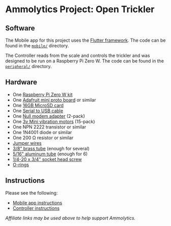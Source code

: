 # Ammolytics Project: Open Trickler


## Software

The Mobile app for this project uses the [Flutter framework](https://flutter.dev/). The code can be found in the [`mobile/`](https://github.com/ammolytics/projects/blob/master/trickler/mobile/) directory.

The Controller reads from the scale and controls the trickler and was designed to be run on a Raspberry Pi Zero W. The code can be found in the [`peripheral/`](https://github.com/ammolytics/projects/blob/master/trickler/peripheral/) directory.


## Hardware

- One [Raspberry Pi Zero W kit](https://www.amazon.com/gp/product/B0748MPQT4/ref=as_li_qf_asin_il_tl?ie=UTF8&tag=ammolytics0f-20&creative=9325&linkCode=as2&creativeASIN=B0748MPQT4&linkId=382e0c8e4f0c17aa292c6a001346b5aa)
- One [Adafruit mini proto board](https://www.amazon.com/gp/product/B07115Z42P/ref=as_li_qf_asin_il_tl?ie=UTF8&tag=ammolytics0f-20&creative=9325&linkCode=as2&creativeASIN=B07115Z42P&linkId=9fee45aeba77c33472321e1de5bf1810) or similar
- One [16GB MicroSD card](https://www.amazon.com/gp/product/B079H6PDCK/ref=as_li_qf_asin_il_tl?ie=UTF8&tag=ammolytics0f-20&creative=9325&linkCode=as2&creativeASIN=B079H6PDCK&linkId=892c31a29914fd2abb249ccdaa0acf72)
- One [Serial to USB cable](https://www.amazon.com/gp/product/B07GNKMHFW/ref=as_li_qf_asin_il_tl?ie=UTF8&tag=ammolytics0f-20&creative=9325&linkCode=as2&creativeASIN=B07GNKMHFW&linkId=7e56918820cec6487da2e539bb71b658)
- One [Null modem adapter](https://www.amazon.com/gp/product/B075XHWVSJ/ref=as_li_qf_asin_il_tl?ie=UTF8&tag=ammolytics0f-20&creative=9325&linkCode=as2&creativeASIN=B075XHWVSJ&linkId=7c662ec9d4021bf3c1374f86ff1b9b0d) (2-pack)
- One [3v Mini vibration motors](https://www.amazon.com/gp/product/B073JKQ9LN/ref=as_li_qf_asin_il_tl?ie=UTF8&tag=ammolytics0f-20&creative=9325&linkCode=as2&creativeASIN=B073JKQ9LN&linkId=10aa986c321d3db502b48a232c0b5430) (15-pack)
- One NPN 2222 transistor or similar
- One 1N4001 diode or similar
- One 200 Ω resistor or similar
- [Jumper wires](https://www.amazon.com/gp/product/B00J5NSOVA/ref=as_li_qf_asin_il_tl?ie=UTF8&tag=ammolytics0f-20&creative=9325&linkCode=as2&creativeASIN=B00J5NSOVA&linkId=0a063bdee530b9d656b501b15204d212)
- [3/8" brass tube](https://www.amazon.com/gp/product/B004QAXRFU/ref=as_li_qf_asin_il_tl?ie=UTF8&tag=ammolytics0f-20&creative=9325&linkCode=as2&creativeASIN=B004QAXRFU&linkId=6fd7786f2f4a3c6649d3b899e688331a) (enough for several)
- [5/16" aluminum tube](https://www.amazon.com/gp/product/B00G6J78WW/ref=as_li_qf_asin_il_tl?ie=UTF8&tag=ammolytics0f-20&creative=9325&linkCode=as2&creativeASIN=B00G6J78WW&linkId=b20993d8facc9d75e48e0f8e36963dff) (enough for 6)
- [1/4-20 x 3/4" socket head screw](https://www.amazon.com/gp/product/B01A9ELIM0/ref=as_li_qf_asin_il_tl?ie=UTF8&tag=ammolytics0f-20&creative=9325&linkCode=as2&creativeASIN=B01A9ELIM0&linkId=e0b58b6b19e9e7281b8ee26fc0662999)
- [O-rings](https://www.amazon.com/gp/product/B07G9ZK2JV/ref=as_li_qf_asin_il_tl?ie=UTF8&tag=ammolytics0f-20&creative=9325&linkCode=as2&creativeASIN=B07G9ZK2JV&linkId=f8239414c4900ecf100b91d346f21333)


## Instructions

Please see the following:

- [Mobile app instructions](https://github.com/ammolytics/projects/blob/master/trickler/mobile/README.md)
- [Controller instructions](https://github.com/ammolytics/projects/blob/master/trickler/peripheral/README.md)


_Affiliate links may be used above to help support Ammolytics._

